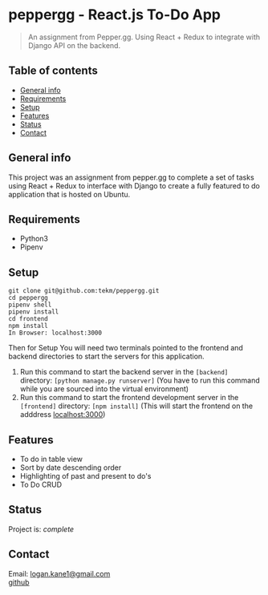 # peppergg - React.js To-Do App
> An assignment from Pepper.gg. Using React + Redux to integrate with Django API on the backend.

## Table of contents
* [General info](#general-info)
* [Requirements](#requirements)
* [Setup](#setup)
* [Features](#features)
* [Status](#status)
* [Contact](#contact)

## General info
This project was an assignment from pepper.gg to complete a set of tasks using React + Redux to interface with Django to create a fully featured to do application that is hosted on Ubuntu. 

## Requirements
* Python3
* Pipenv

## Setup
```
git clone git@github.com:tekm/peppergg.git
cd peppergg
pipenv shell
pipenv install
cd frontend
npm install
In Browser: localhost:3000
```
Then for Setup
You will need two terminals pointed to the frontend and backend directories to start the servers for this application.

1. Run this command to start the backend server in the ```[backend]``` directory: ```[python manage.py runserver]``` (You have to run this command while you are sourced into the virtual environment)
2. Run this command to start the frontend development server in the ```[frontend]``` directory: ```[npm install]``` (This will start the frontend on the adddress [localhost:3000](http://localhost:3000))

## Features
* To do in table view
* Sort by date descending order
* Highlighting of past and present to do's
* To Do CRUD

## Status
Project is: _complete_

## Contact
Email: logan.kane1@gmail.com\
[github](github.com/tekm)
